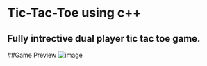 # Tic-Tac-Toe using c++
## Fully intrective dual player tic tac toe game. 

##Game Preview
![image](https://user-images.githubusercontent.com/85406837/200645674-fe13e018-a884-49f4-80fc-83472caf3754.png)


